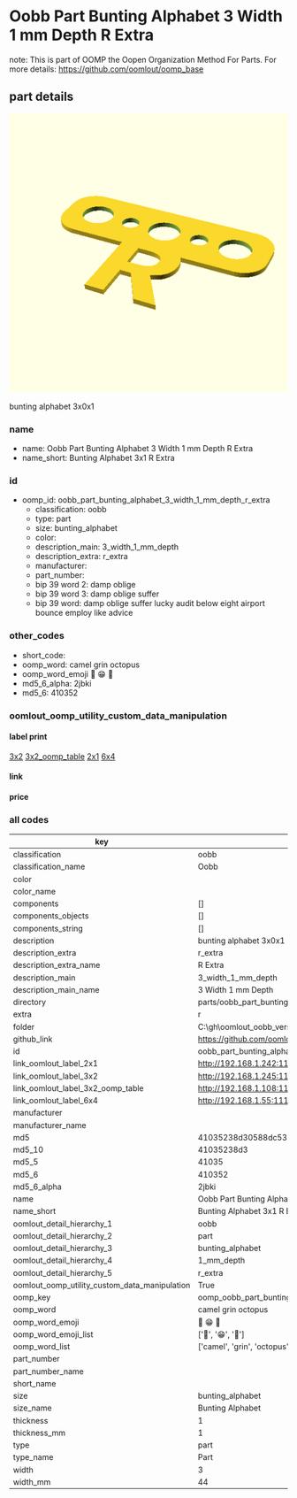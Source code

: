 # Oobb Part Bunting Alphabet 3 Width 1 mm Depth R Extra  

note: This is part of OOMP the Oopen Organization Method For Parts. For more details: https://github.com/oomlout/oomp_base

##  part details
  

[![](3dpr.png)](3dpr.png)

bunting alphabet 3x0x1



### name
* name: Oobb Part Bunting Alphabet 3 Width 1 mm Depth R Extra
* name_short: Bunting Alphabet 3x1 R Extra
### id
* oomp_id: oobb_part_bunting_alphabet_3_width_1_mm_depth_r_extra
  * classification: oobb
  * type: part
  * size: bunting_alphabet
  * color: 
  * description_main: 3_width_1_mm_depth
  * description_extra: r_extra
  * manufacturer: 
  * part_number: 
  * bip 39 word 2: damp oblige
  * bip 39 word 3: damp oblige suffer
  * bip 39 word: damp oblige suffer lucky audit below eight airport bounce employ like advice

### other_codes
* short_code: 
* oomp_word: camel grin octopus
* oomp_word_emoji :camel: :grin: :octopus:
* md5_6_alpha: 2jbki
* md5_6: 410352






### oomlout_oomp_utility_custom_data_manipulation
#### label print
[3x2](http://192.168.1.245:1112/?label=oomp%202jbki)
[3x2_oomp_table](http://192.168.1.108:1112/?label=oomp%202jbki)
[2x1](http://192.168.1.242:1112/?label=oomp%202jbki)
[6x4](http://192.168.1.55:1112/?label=oomp%202jbki)    

#### link

                              

#### price







### all codes 
| key | value |  
| --- | --- |  
| classification | oobb |  
| classification_name | Oobb |  
| color |  |  
| color_name |  |  
| components | [] |  
| components_objects | [] |  
| components_string | [] |  
| description | bunting alphabet 3x0x1 |  
| description_extra | r_extra |  
| description_extra_name | R Extra |  
| description_main | 3_width_1_mm_depth |  
| description_main_name | 3 Width 1 mm Depth |  
| directory | parts/oobb_part_bunting_alphabet_3_width_1_mm_depth_r_extra |  
| extra | r |  
| folder | C:\gh\oomlout_oobb_version_4_generated_parts\things\oobb_part_bunting_alphabet_3_width_1_mm_depth_r_extra |  
| github_link | https://github.com/oomlout/oomlout_oomp_part_src/tree/main/parts/oobb_part_bunting_alphabet_3_width_1_mm_depth_r_extra |  
| id | oobb_part_bunting_alphabet_3_width_1_mm_depth_r_extra |  
| link_oomlout_label_2x1 | http://192.168.1.242:1112/?label=oomp%202jbki |  
| link_oomlout_label_3x2 | http://192.168.1.245:1112/?label=oomp%202jbki |  
| link_oomlout_label_3x2_oomp_table | http://192.168.1.108:1112/?label=oomp%202jbki |  
| link_oomlout_label_6x4 | http://192.168.1.55:1112/?label=oomp%202jbki |  
| manufacturer |  |  
| manufacturer_name |  |  
| md5 | 41035238d30588dc5307884bb16609b9 |  
| md5_10 | 41035238d3 |  
| md5_5 | 41035 |  
| md5_6 | 410352 |  
| md5_6_alpha | 2jbki |  
| name | Oobb Part Bunting Alphabet 3 Width 1 mm Depth R Extra |  
| name_short | Bunting Alphabet 3x1 R Extra |  
| oomlout_detail_hierarchy_1 | oobb |  
| oomlout_detail_hierarchy_2 | part |  
| oomlout_detail_hierarchy_3 | bunting_alphabet |  
| oomlout_detail_hierarchy_4 | 1_mm_depth |  
| oomlout_detail_hierarchy_5 | r_extra |  
| oomlout_oomp_utility_custom_data_manipulation | True |  
| oomp_key | oomp_oobb_part_bunting_alphabet_3_width_1_mm_depth_r_extra |  
| oomp_word | camel grin octopus |  
| oomp_word_emoji | :camel: :grin: :octopus: |  
| oomp_word_emoji_list | [':camel:', ':grin:', ':octopus:'] |  
| oomp_word_list | ['camel', 'grin', 'octopus'] |  
| part_number |  |  
| part_number_name |  |  
| short_name |  |  
| size | bunting_alphabet |  
| size_name | Bunting Alphabet |  
| thickness | 1 |  
| thickness_mm | 1 |  
| type | part |  
| type_name | Part |  
| width | 3 |  
| width_mm | 44 |  
